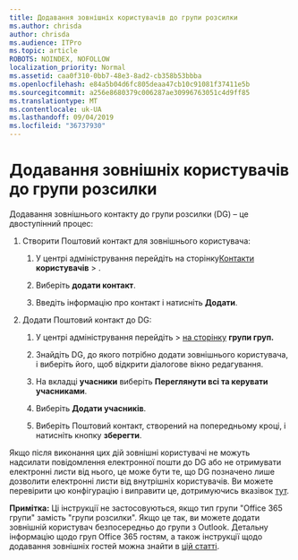 ```yaml
---
title: Додавання зовнішніх користувачів до групи розсилки
ms.author: chrisda
author: chrisda
ms.audience: ITPro
ms.topic: article
ROBOTS: NOINDEX, NOFOLLOW
localization_priority: Normal
ms.assetid: caa0f310-0bb7-48e3-8ad2-cb358b53bbba
ms.openlocfilehash: e84a5b04d6fc805deaa47cb10c91081f37411e5b
ms.sourcegitcommit: a256e8680379c006287ae30996763051c4d9ff85
ms.translationtype: MT
ms.contentlocale: uk-UA
ms.lasthandoff: 09/04/2019
ms.locfileid: "36737930"
---
```

# <a name="add-external-users-to-a-distribution-group"></a>Додавання зовнішніх користувачів до групи розсилки

Додавання зовнішнього контакту до групи розсилки (DG) – це двоступінний процес:
  
1. Створити Поштовий контакт для зовнішнього користувача:
    
    1. У центрі адміністрування перейдіть на сторінку[Контакти](https://admin.microsoft.com/adminportal/home#/Contact) **користувачів** > . 
    
    2. Виберіть **додати контакт**.
    
    3. Введіть інформацію про контакт і натисніть **Додати**.
    
2. Додати Поштовий контакт до DG:
    
    1. У центрі адміністрування перейдіть > [на сторінку](https://admin.microsoft.com/adminportal/home#/groups) **групи груп.** 
    
    2. Знайдіть DG, до якого потрібно додати зовнішнього користувача, і виберіть його, щоб відкрити діалогове вікно редагування.
    
    3. На вкладці **учасники** виберіть **Переглянути всі та керувати учасниками**. 
    
    4. Виберіть **Додати учасників**.
    
    5. Виберіть Поштовий контакт, створений на попередньому кроці, і натисніть кнопку **зберегти**.
    
Якщо після виконання цих дій зовнішні користувачі не можуть надсилати повідомлення електронної пошти до DG або не отримувати електронні листи від нього, це може бути те, що DG позначено лише дозволити електронні листи від внутрішніх користувачів. Ви можете перевірити цю конфігурацію і виправити це, дотримуючись вказівок [тут](https://docs.microsoft.com/exchange/mail-flow-best-practices/non-delivery-reports-in-exchange-online/fix-error-code-5-7-133-in-exchange-online).
  
 **Примітка:** Ці інструкції не застосовуються, якщо тип групи "Office 365 групи" замість "групи розсилки". Якщо це так, ви можете додати зовнішній користувач безпосередньо до групи з Outlook. Детальну інформацію щодо груп Office 365 гостям, а також інструкції щодо додавання зовнішніх гостей можна знайти в [цій статті](https://support.office.com/article/Guest-access-in-Office-365-Groups-bfc7a840-868f-4fd6-a390-f347bf51aff6.aspx).
  